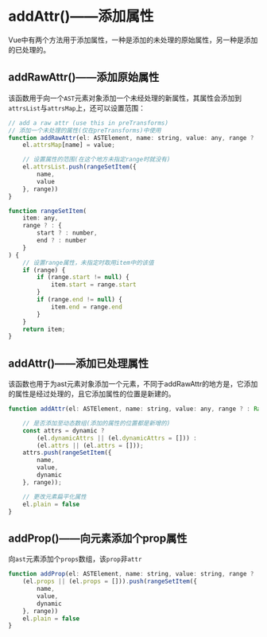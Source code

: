 # addAttr()——添加属性

Vue中有两个方法用于添加属性，一种是添加的未处理的原始属性，另一种是添加的已处理的。

## addRawAttr()——添加原始属性

该函数用于向一个`AST`元素对象添加一个未经处理的新属性，其属性会添加到`attrsList`与`attrsMap`上，还可以设置范围：

```js
// add a raw attr (use this in preTransforms)
// 添加一个未处理的属性(仅在preTransforms)中使用
function addRawAttr(el: ASTElement, name: string, value: any, range ? : Range) {
    el.attrsMap[name] = value;

    // 设置属性的范围(在这个地方未指定range时就没有)
    el.attrsList.push(rangeSetItem({
        name,
        value
    }, range))
}

function rangeSetItem(
    item: any,
    range ? : {
        start ? : number,
        end ? : number
    }
) {
    // 设置range属性，未指定时取用item中的该值
    if (range) {
        if (range.start != null) {
            item.start = range.start
        }
        if (range.end != null) {
            item.end = range.end
        }
    }
    return item;
}
```

## addAttr()——添加已处理属性

该函数也用于为ast元素对象添加一个元素，不同于addRawAttr的地方是，它添加的属性是经过处理的，且它添加属性的位置是新建的。

```js
function addAttr(el: ASTElement, name: string, value: any, range ? : Range, dynamic ? : boolean) {

    // 是否添加至动态数组(添加的属性的位置都是新增的)
    const attrs = dynamic ?
        (el.dynamicAttrs || (el.dynamicAttrs = [])) :
        (el.attrs || (el.attrs = []));
    attrs.push(rangeSetItem({
        name,
        value,
        dynamic
    }, range));

    // 更改元素扁平化属性
    el.plain = false
}
```

## addProp()——向元素添加个prop属性

向`ast`元素添加个`props`数组，该`prop`非`attr`

```js
function addProp(el: ASTElement, name: string, value: string, range ? : Range, dynamic ? : boolean) {
    (el.props || (el.props = [])).push(rangeSetItem({
        name,
        value,
        dynamic
    }, range))
    el.plain = false
}
```

